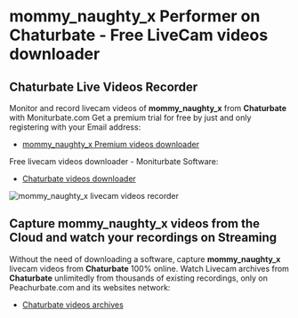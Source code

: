 # mommy_naughty_x Performer on Chaturbate - Free LiveCam videos downloader

## Chaturbate Live Videos Recorder

Monitor and record livecam videos of **mommy_naughty_x** from **Chaturbate** with Moniturbate.com
Get a premium trial for free by just and only registering with your Email address:
* [mommy_naughty_x Premium videos downloader](https://moniturbate.com/request-demo-licence-key.html)

Free livecam videos downloader - Moniturbate Software:
* [Chaturbate videos downloader](https://moniturbate.com/moniturbate-download-software.html)

![mommy_naughty_x livecam videos recorder](https://peachurnet.com/templates/moniturbate-software.png)


## Capture mommy_naughty_x videos from the Cloud and watch your recordings on Streaming

Without the need of downloading a software, capture **mommy_naughty_x** livecam videos from **Chaturbate** 100% online.
Watch Livecam archives from **Chaturbate** unlimitedly from thousands of existing recordings, only on Peachurbate.com and its websites network:
* [Chaturbate videos archives](https://peachurnet.com/)